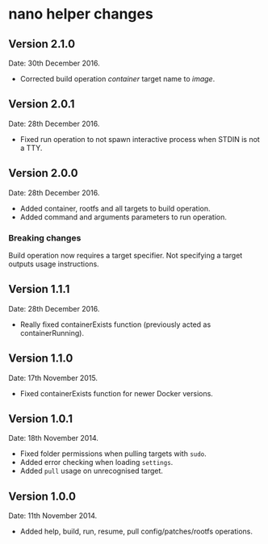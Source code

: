 nano helper changes
===================

Version 2.1.0
-------------

Date: 30th December 2016.

* Corrected build operation *container* target name to *image*.

Version 2.0.1
-------------

Date: 28th December 2016.

* Fixed run operation to not spawn interactive process when STDIN is not a TTY.

Version 2.0.0
-------------

Date: 28th December 2016.

* Added container, rootfs and all targets to build operation.
* Added command and arguments parameters to run operation.

### Breaking changes

Build operation now requires a target specifier. Not specifying a target outputs usage instructions.

Version 1.1.1
-------------

Date: 28th December 2016.

* Really fixed containerExists function (previously acted as containerRunning).

Version 1.1.0
-------------

Date: 17th November 2015.

* Fixed containerExists function for newer Docker versions.

Version 1.0.1
-------------

Date: 18th November 2014.

* Fixed folder permissions when pulling targets with `sudo`.
* Added error checking when loading `settings`.
* Added `pull` usage on unrecognised target.

Version 1.0.0
-------------

Date: 11th November 2014.

* Added help, build, run, resume, pull config/patches/rootfs operations.
